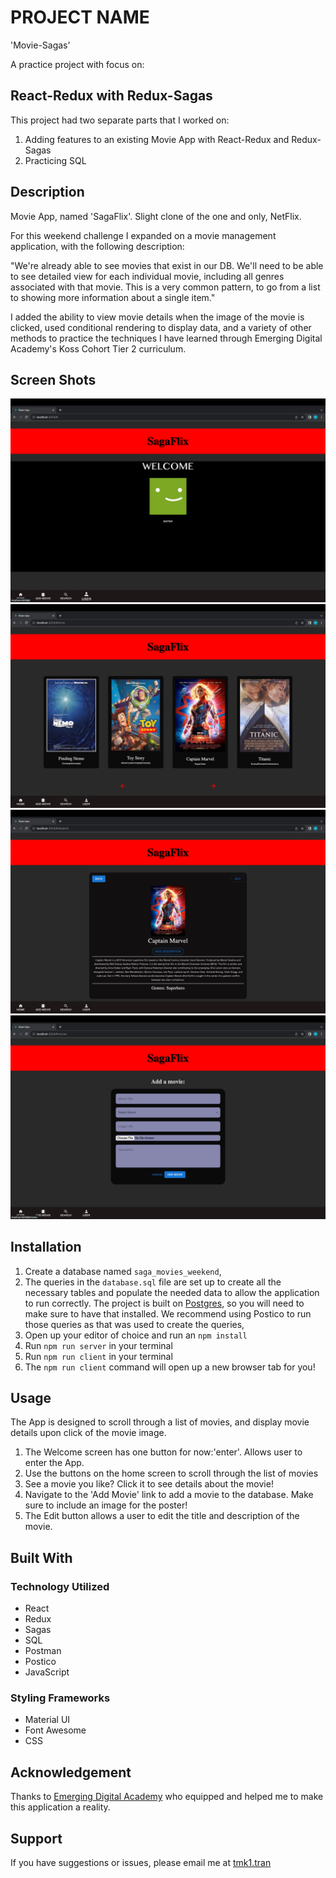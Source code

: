 # PROJECT NAME
'Movie-Sagas'

A practice project with focus on:
## React-Redux with Redux-Sagas ##

This project had two separate parts that I worked on:

1. Adding features to an existing Movie App with React-Redux and Redux-Sagas
2. Practicing SQL

## Description

Movie App, named 'SagaFlix'. Slight clone of the one and only, NetFlix.

For this weekend challenge I expanded on a movie management application, with the following description:

 "We're already able to see movies that exist in our DB. We'll need to be able to see detailed view for each individual movie, including all genres associated with that movie. This is a very common pattern, to go from a list to showing more information about a single item."

I added the ability to view movie details when the image of the movie is clicked, used conditional rendering to display data, and a variety of other methods to practice the techniques I have learned through Emerging Digital Academy's Koss Cohort Tier 2 curriculum. 

## Screen Shots

![Welcome Screen](image.png)
![Main App View](image-1.png)
![Details View](image-3.png)
![Add Movie Form](image-2.png)

## Installation

1. Create a database named `saga_movies_weekend`,
2. The queries in the `database.sql` file are set up to create all the necessary tables and populate the needed data to allow the application to run correctly. The project is built on [Postgres](https://www.postgresql.org/download/), so you will need to make sure to have that installed. We recommend using Postico to run those queries as that was used to create the queries, 
3. Open up your editor of choice and run an `npm install`
4. Run `npm run server` in your terminal
5. Run `npm run client` in your terminal
6. The `npm run client` command will open up a new browser tab for you!

## Usage
The App is designed to scroll through a list of movies, and display movie details upon click of the movie image.

1. The Welcome screen has one button for now:'enter'. Allows user to enter the App.
2. Use the buttons on the home screen to scroll through the list of movies
3. See a movie you like? Click it to see details about the movie!
4. Navigate to the 'Add Movie' link to add a movie to the database. Make sure to include an image for the poster!
5. The Edit button allows a user to edit the title and description of the movie.


## Built With

### Technology Utilized
 - React
 - Redux
 - Sagas 
 - SQL
 - Postman
 - Postico
 - JavaScript

 ### Styling Frameworks
 - Material UI
 - Font Awesome
 - CSS

## Acknowledgement
Thanks to [Emerging Digital Academy](https://emergingacademy.org) who equipped and helped me to make this application a reality. 

## Support
If you have suggestions or issues, please email me at [tmk1.tran](www.google.com)